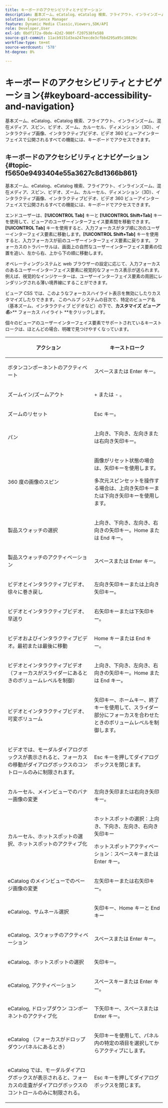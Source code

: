 ```yaml
---
title: キーボードのアクセシビリティとナビゲーション
description: 基本ズーム、eCatalog、eCatalog 検索、フライアウト、インラインズーム、混在メディア、スピン、ビデオ、ズーム、ディメンション（3D）、カルーセル、インタラクティブ画像、インタラクティブビデオ、ビデオ 360 ビューアインターフェイスで公開されるすべての機能には、キーボードでアクセスできます。
solution: Experience Manager
feature: Dynamic Media Classic,Viewers,SDK/API
role: Developer,User
exl-id: 0bdf172a-0bde-42d2-900f-f207538fe588
source-git-commit: 11acb9151d3ea247eecde3cfbbd295a95c10829c
workflow-type: tm+mt
source-wordcount: '578'
ht-degree: 0%

---
```


# キーボードのアクセシビリティとナビゲーション{#keyboard-accessibility-and-navigation}

基本ズーム、eCatalog、eCatalog 検索、フライアウト、インラインズーム、混在メディア、スピン、ビデオ、ズーム、カルーセル、ディメンション（3D）、インタラクティブ画像、インタラクティブビデオ、ビデオ 360 ビューアインターフェイスで公開されるすべての機能には、キーボードでアクセスできます。

<!-- Updated June 1, 2020 from https://wiki.corp.adobe.com/pages/viewpage.action?spaceKey=scene7qa&title=s7Viewers%2C+S7SDK%2C+S7OnDemand+Release+Notes - Contact is Sasha -->

## キーボードのアクセシビリティとナビゲーション {#topic-f5650e9493404e55a3627c8d1366b861}

基本ズーム、eCatalog、eCatalog 検索、フライアウト、インラインズーム、混在メディア、スピン、ビデオ、ズーム、カルーセル、ディメンション（3D）、インタラクティブ画像、インタラクティブビデオ、ビデオ 360 ビューアインターフェイスで公開されるすべての機能には、キーボードでアクセスできます。

エンドユーザーは、**[!UICONTROL Tab]** キーと **[!UICONTROL Shift+Tab]** キーを使用して、ビューアのユーザーインターフェイス要素間を移動できます。 **[!UICONTROL Tab]** キーを使用すると、入力フォーカスがタブ順に次のユーザーインターフェイス要素に移動します。**[!UICONTROL Shift+Tab]** キーを使用すると、入力フォーカスが前のユーザーインターフェイス要素に戻ります。 フォーカスのトラバーサルは、画面上の自然なユーザーインターフェイス要素の位置を追い、左から右、上から下の順に移動します。

オペレーティングシステムと web ブラウザーの設定に応じて、入力フォーカスのあるユーザーインターフェイス要素に視覚的なフォーカス表示が送られます。 例えば、視覚的なインジケーターは、ユーザーインターフェイス要素の周囲にレンダリングされる薄い境界線にすることができます。

ビューア CSS では、このようなフォーカスハイライト表示を無効にしたりカスタマイズしたりできます。 このヘルプ システムの目次で、特定のビューア名（基本ズーム、インタラクティブ ビデオなど）の下で、**カスタマイズ *ビューア名***>** フォーカス ハイライト **をクリックします。

個々のビューアのユーザーインターフェイス要素でサポートされているキーストロークは、ほとんどの場合、明確で見つけやすくなっています。

<table id="table_8C49100412224324BF1DBF7FDFDCCBF8"> 
 <thead> 
  <tr> 
   <th colname="col1" class="entry"> <p>アクション </p> </th> 
   <th colname="col2" class="entry"> <p>キーストローク </p> </th> 
  </tr> 
 </thead>
 <tbody> 
  <tr> 
   <td colname="col1"> <p>ボタンコンポーネントのアクティベート </p> </td> 
   <td colname="col2"> <p>スペースまたは Enter キー。 </p> </td> 
  </tr> 
  <tr> 
   <td colname="col1"> <p>ズームイン/ズームアウト </p> </td> 
   <td colname="col2"> <p> <span class="uicontrol"> + </span> または <span class="uicontrol"> - </span>。 </p> </td> 
  </tr> 
  <tr> 
   <td colname="col1"> <p>ズームのリセット </p> </td> 
   <td colname="col2"> <p>Esc キー。 </p> </td> 
  </tr> 
  <tr> 
   <td colname="col1"> <p>パン </p> </td> 
   <td colname="col2"> <p>上向き、下向き、左向きまたは右向き矢印キー。 </p> </td> 
  </tr> 
  <tr> 
   <td colname="col1"> <p>360 度の画像のスピン </p> </td> 
   <td colname="col2"> <p>画像がリセット状態の場合は、矢印キーを使用します。 </p> <p>多次元スピンセットを操作する場合は、上向き矢印キーまたは下向き矢印キーを使用します。 </p> </td> 
  </tr> 
  <tr> 
   <td colname="col1"> <p>製品スウォッチの選択 </p> </td> 
   <td colname="col2"> <p>上向き、下向き、左向き、右向きの矢印キー。Home または End キー。 </p> </td> 
  </tr> 
  <tr> 
   <td colname="col1"> <p>製品スウォッチのアクティベーション </p> </td> 
   <td colname="col2"> <p>スペースまたは Enter キー。 </p> </td> 
  </tr> 
  <tr> 
   <td colname="col1"> <p>ビデオとインタラクティブビデオ、徐々に巻き戻し </p> </td> 
   <td colname="col2"> <p>左向き矢印キーまたは上向き矢印キー。 </p> </td> 
  </tr> 
  <tr> 
   <td colname="col1"> <p>ビデオとインタラクティブビデオ、早送り </p> </td> 
   <td colname="col2"> <p>右矢印キーまたは下矢印キー。 </p> </td> 
  </tr> 
  <tr> 
   <td colname="col1"> <p>ビデオおよびインタラクティブビデオ。最初または最後に移動 </p> </td> 
   <td colname="col2"> <p>Home キーまたは End キー。 </p> </td> 
  </tr> 
  <tr> 
   <td colname="col1"> <p>ビデオとインタラクティブビデオ（フォーカスがスライダーにあるときのボリュームレベルを制御） </p> </td> 
   <td colname="col2"> <p>上向き、下向き、左向き、右向きの矢印キー。Home または End キー。 </p> </td> 
  </tr> 
  <tr> 
   <td colname="col1"> <p>ビデオとインタラクティブビデオ、可変ボリューム </p> </td> 
   <td colname="col2"> <p>矢印キー、ホームキー、終了キーを使用して、スライダー部分にフォーカスを合わせたときのボリュームレベルを制御します。 </p> </td> 
  </tr> 
  <tr> 
   <td colname="col1"> <p>ビデオでは、モーダルダイアログボックスが表示されると、フォーカスの移動がダイアログボックスのコントロールのみに制限されます。 </p> </td> 
   <td colname="col2"> <p>Esc キーを押してダイアログボックスを閉じます。 </p> </td> 
  </tr> 
  <tr> 
   <td colname="col1"> <p>カルーセル、メインビューでのバナー画像の変更 </p> </td> 
   <td colname="col2"> <p>左向き矢印または右向き矢印キー。 </p> </td> 
  </tr> 
  <tr> 
   <td colname="col1"> <p>カルーセル、ホットスポットの選択、ホットスポットのアクティブ化 </p> </td> 
   <td colname="col2"> <p>ホットスポットの選択：上向き、下向き、左向き、右向き矢印キー </p> <p>ホットスポットアクティベーション：スペースキーまたは Enter キー。 </p> </td> 
  </tr> 
  <tr> 
   <td colname="col1"> <p>eCatalog のメインビューでのページ画像の変更 </p> </td> 
   <td colname="col2"> <p> 左矢印キーまたは右矢印キー。 </p> </td> 
  </tr> 
  <tr> 
   <td colname="col1"> <p>eCatalog、サムネール選択 </p> </td> 
   <td colname="col2"> <p>矢印キー、Home キーと End キー </p> </td> 
  </tr> 
  <tr> 
   <td colname="col1"> <p>eCatalog、スウォッチのアクティベーション </p> </td> 
   <td colname="col2"> <p>スペースまたは Enter キー。 </p> </td> 
  </tr> 
  <tr> 
   <td colname="col1"> <p>eCatalog、ホットスポットの選択 </p> </td> 
   <td colname="col2"> <p>矢印キー。 </p> </td> 
  </tr> 
  <tr> 
   <td colname="col1"> <p>eCatalog, アクティベーション </p> </td> 
   <td colname="col2"> <p>スペースキーまたは Enter キー。 </p> </td> 
  </tr> 
  <tr> 
   <td colname="col1"> <p>eCatalog, ドロップダウン コンポーネントのアクティブ化 </p> </td> 
   <td colname="col2"> <p> 下矢印キー、スペースまたは Enter キー。 </p> </td> 
  </tr> 
  <tr> 
   <td colname="col1"> <p>eCatalog （フォーカスがドロップダウンパネルにあるとき） </p> </td> 
   <td colname="col2"> <p>矢印キーを使用して、パネル内の特定の項目を選択してからアクティブにします。 </p> </td> 
  </tr> 
  <tr> 
   <td colname="col1"> <p>eCatalog では、モーダルダイアログボックスが表示されると、フォーカスの走査がダイアログボックスのコントロールのみに制限される。 </p> </td> 
   <td colname="col2"> <p>Esc キーを押してダイアログボックスを閉じます。 </p> </td> 
  </tr> 
 </tbody> 
</table>
